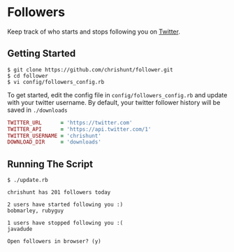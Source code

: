 # Followers

Keep track of who starts and stops following you on
[Twitter](https://twitter.com).

## Getting Started

```
$ git clone https://github.com/chrishunt/follower.git
$ cd follower
$ vi config/followers_config.rb
```

To get started, edit the config file in `config/followers_config.rb` and update
with your twitter username. By default, your twitter follower history will be
saved in `./downloads`

```ruby
TWITTER_URL      = 'https://twitter.com'
TWITTER_API      = 'https://api.twitter.com/1'
TWITTER_USERNAME = 'chrishunt'
DOWNLOAD_DIR     = 'downloads'
```

## Running The Script

```
$ ./update.rb

chrishunt has 201 followers today

2 users have started following you :)
bobmarley, rubyguy

1 users have stopped following you :(
javadude

Open followers in browser? (y)
```
